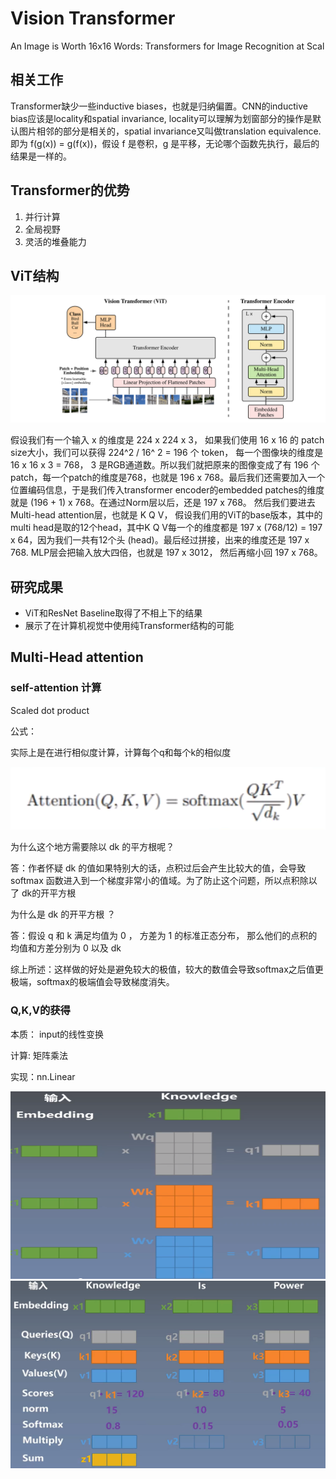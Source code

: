 # Vision Transformer
An Image is Worth 16x16 Words: Transformers for Image Recognition at Scal



## 相关工作

Transformer缺少一些inductive biases，也就是归纳偏置。CNN的inductive bias应该是locality和spatial invariance, locality可以理解为划窗部分的操作是默认图片相邻的部分是相关的，spatial invariance又叫做translation equivalence. 即为 f(g(x)) = g(f(x))，假设 f 是卷积，g 是平移，无论哪个函数先执行，最后的结果是一样的。


## Transformer的优势

1. 并行计算
2. 全局视野
3. 灵活的堆叠能力


## ViT结构

<img src="https://github.com/xiaoxingchen505/SOA_Deep_Learning/blob/main/images/vit2.png">

假设我们有一个输入 x 的维度是 224 x 224 x 3， 如果我们使用 16 x 16 的 patch size大小，我们可以获得 224^2 / 16^ 2 = 196 个 token， 每一个图像块的维度是 16 x 16 x 3 = 768， 3 是RGB通道数。所以我们就把原来的图像变成了有 196 个patch，每一个patch的维度是768，也就是 196 x 768。最后我们还需要加入一个位置编码信息，于是我们传入transformer encoder的embedded patches的维度就是 (196 + 1) x 768。在通过Norm层以后，还是 197 x 768。 然后我们要进去 Multi-head attention层，也就是 K Q V， 假设我们用的ViT的base版本，其中的multi head是取的12个head，其中K Q V每一个的维度都是 197 x (768/12) = 197 x 64，因为我们一共有12个头 (head)。最后经过拼接，出来的维度还是 197 x 768. MLP层会把输入放大四倍，也就是 197 x 3012， 然后再缩小回 197 x 768。

## 研究成果

* ViT和ResNet Baseline取得了不相上下的结果
* 展示了在计算机视觉中使用纯Transformer结构的可能


## Multi-Head attention


### self-attention 计算

Scaled dot product

公式：

实际上是在进行相似度计算，计算每个q和每个k的相似度

<img src="https://github.com/xiaoxingchen505/SOA_Deep_Learning/blob/main/images/vit3.png">

为什么这个地方需要除以 dk 的平方根呢？ 

答：作者怀疑 dk 的值如果特别大的话，点积过后会产生比较大的值，会导致 softmax 函数进入到一个梯度非常小的值域。为了防止这个问题，所以点积除以了 dk的开平方根

为什么是 dk 的开平方根 ？

答：假设 q 和 k 满足均值为 0 ， 方差为 1 的标准正态分布， 那么他们的点积的均值和方差分别为 0 以及 dk

综上所述：这样做的好处是避免较大的极值，较大的数值会导致softmax之后值更极端，softmax的极端值会导致梯度消失。

### Q,K,V的获得

本质： input的线性变换

计算: 矩阵乘法

实现：nn.Linear

<img src="https://github.com/xiaoxingchen505/SOA_Deep_Learning/blob/main/images/vit4.png" width="600" height="300">

<img src="https://github.com/xiaoxingchen505/SOA_Deep_Learning/blob/main/images/vit5.png" width="600" height="300">

